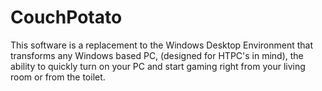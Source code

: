 # CouchPotato
This software is a replacement to the Windows Desktop Environment that transforms any Windows based PC, (designed for HTPC's in mind), the ability to quickly turn on your PC and start gaming right from your living room or from the toilet.
